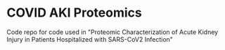 # COVID AKI Proteomics
Code repo for code used in "Proteomic Characterization of Acute Kidney Injury in Patients Hospitalized with SARS-CoV2 Infection"
